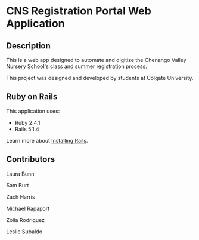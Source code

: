 CNS Registration Portal Web Application
================

Description
-----------
This is a web app designed to automate and digitize the Chenango Valley Nursery School's class and summer registration process. 

This project was designed and developed by students at Colgate University.


Ruby on Rails
-------------

This application uses:

- Ruby 2.4.1
- Rails 5.1.4

Learn more about [Installing Rails](http://railsapps.github.io/installing-rails.html).



Contributors
------------
Laura Bunn

Sam Burt

Zach Harris

Michael Rapaport

Zoila Rodriguez

Leslie Subaldo

